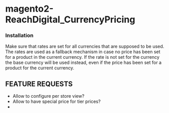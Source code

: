 # magento2-ReachDigital_CurrencyPricing

### Installation
Make sure that rates are set for all currencies that are supposed to be used. 
The rates are used as a fallback mechanism in case no price has been set for a product in the current currency.
If the rate is not set for the currency the base currency will be used instead, even if the price has been set for a product for the current currency.

## FEATURE REQUESTS
- Allow to configure per store view?
- Allow to have special price for tier prices?
- 